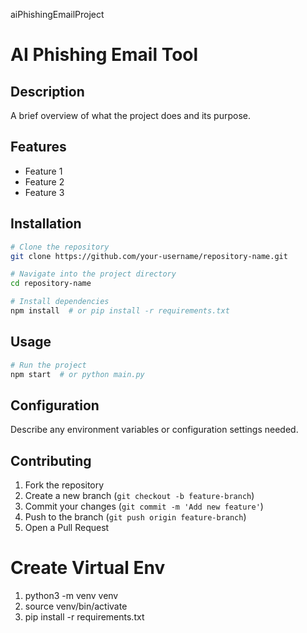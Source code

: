 aiPhishingEmailProject

# AI Phishing Email Tool

## Description
A brief overview of what the project does and its purpose.

## Features
- Feature 1
- Feature 2
- Feature 3

## Installation
```bash
# Clone the repository
git clone https://github.com/your-username/repository-name.git

# Navigate into the project directory
cd repository-name

# Install dependencies
npm install  # or pip install -r requirements.txt
```

## Usage
```bash
# Run the project
npm start  # or python main.py
```

## Configuration
Describe any environment variables or configuration settings needed.

## Contributing
1. Fork the repository
2. Create a new branch (`git checkout -b feature-branch`)
3. Commit your changes (`git commit -m 'Add new feature'`)
4. Push to the branch (`git push origin feature-branch`)
5. Open a Pull Request

# Create Virtual Env
1. python3 -m venv venv
2. source venv/bin/activate
3. pip install -r requirements.txt